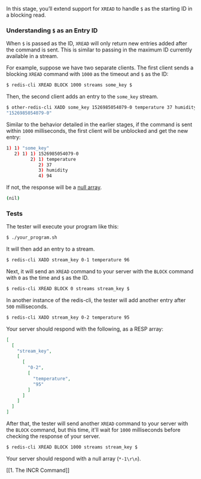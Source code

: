In this stage, you’ll extend support for `XREAD` to handle `$` as the starting ID in a blocking read.

### Understanding `$` as an Entry ID

When `$` is passed as the ID, `XREAD` will only return new entries added after the command is sent. This is similar to passing in the maximum ID currently available in a stream.

For example, suppose we have two separate clients. The first client sends a blocking `XREAD` command with `1000` as the timeout and `$` as the ID:

```bash
$ redis-cli XREAD BLOCK 1000 streams some_key $
```

Then, the second client adds an entry to the `some_key` stream.

```bash
$ other-redis-cli XADD some_key 1526985054079-0 temperature 37 humidity 94
"1526985054079-0"
```

Similar to the behavior detailed in the earlier stages, if the command is sent within `1000` milliseconds, the first client will be unblocked and get the new entry:

```bash
1) 1) "some_key"
   2) 1) 1) 1526985054079-0
         2) 1) temperature
            2) 37
            3) humidity
            4) 94
```

If not, the response will be a [null array](https://redis.io/docs/latest/develop/reference/protocol-spec/#null-arrays).

```bash
(nil)
```

### Tests

The tester will execute your program like this:

```bash
$ ./your_program.sh
```

It will then add an entry to a stream.

```bash
$ redis-cli XADD stream_key 0-1 temperature 96
```

Next, it will send an `XREAD` command to your server with the `BLOCK` command with `0` as the time and `$` as the ID.

```bash
$ redis-cli XREAD BLOCK 0 streams stream_key $
```

In another instance of the redis-cli, the tester will add another entry after `500` milliseconds.

```bash
$ redis-cli XADD stream_key 0-2 temperature 95
```

Your server should respond with the following, as a RESP array:

```json
[
  [
    "stream_key",
    [
      [
        "0-2",
        [
          "temperature",
          "95"
        ]
      ]
    ]
  ]
]
```

After that, the tester will send another `XREAD` command to your server with the `BLOCK` command, but this time, it'll wait for `1000` milliseconds before checking the response of your server.

```bash
$ redis-cli XREAD BLOCK 1000 streams stream_key $
```

Your server should respond with a null array (`*-1\r\n`).

[[1. The INCR Command]]